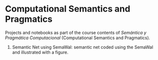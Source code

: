 # Computational Semantics and Pragmatics

Projects and notebooks as part of the course contents of _Semántica y Pragmática Computacional_ (Computational Semantics and Pragmatics).

1. Semantic Net using SemaWal: semantic net coded using the SemaWal and illustrated with a figure.
